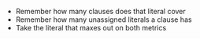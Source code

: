 - Remember how many clauses does that literal cover
- Remember how many unassigned literals a clause has
- Take the literal that maxes out on both metrics 